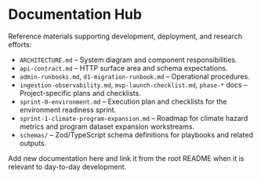 # Documentation Hub

Reference materials supporting development, deployment, and research efforts:

- `ARCHITECTURE.md` – System diagram and component responsibilities.
- `api-contract.md` – HTTP surface area and schema expectations.
- `admin-runbooks.md`, `d1-migration-runbook.md` – Operational procedures.
- `ingestion-observability.md`, `mvp-launch-checklist.md`, `phase-*` docs – Project-specific plans and checklists.
- `sprint-0-environment.md` – Execution plan and checklists for the environment readiness sprint.
- `sprint-1-climate-program-expansion.md` – Roadmap for climate hazard metrics and program dataset expansion workstreams.
- `schemas/` – Zod/TypeScript schema definitions for playbooks and related outputs.

Add new documentation here and link it from the root README when it is relevant to day-to-day development.
